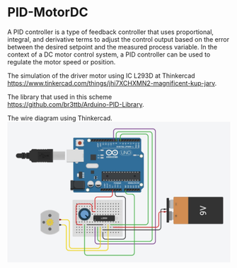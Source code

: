 # PID-MotorDC
A PID controller is a type of feedback controller that uses proportional, integral, and derivative terms to adjust the control output based on the error between the desired setpoint and the measured process variable. In the context of a DC motor control system, a PID controller can be used to regulate the motor speed or position.

The simulation of the driver motor using IC L293D at Thinkercad <br>
https://www.tinkercad.com/things/jhi7XCHXMN2-magnificent-kup-jarv.

The library that used in this scheme <br>
https://github.com/br3ttb/Arduino-PID-Library.

The wire diagram using Thinkercad.
![The wire diagram using Thinkercad](https://github.com/yogiazy/PID-MotorDC/blob/master/wire-diagram.png)
